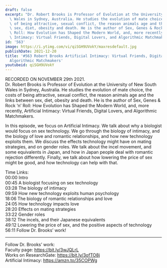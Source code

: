 ```yaml
---
draft: false
excerpt: "Dr. Robert Brooks is Professor of Evolution at the University of New South\
  \ Wales in Sydney, Australia. He studies the evolution of mate choice, the costs\
  \ of being attractive, sexual conflict, the reason animals age and the links between\
  \ sex, diet, obesity and death. He is the author of Sex, Genes & Rock \u2018n\u2019\
  \ Roll: How Evolution has Shaped the Modern World, and, more recently, Artificial\
  \ Intimacy: Virtual Friends, Digital Lovers, and Algorithmic Matchmakers."
id: '563'
image: https://i.ytimg.com/vi/qiSGH9UVokY/maxresdefault.jpg
publishDate: 2021-12-20
title: '#563 Robert Brooks Artificial Intimacy: Virtual Friends, Digital Lovers, and
  Algorithmic Matchmakers'
youtubeid: qiSGH9UVokY
---
```

RECORDED ON NOVEMBER 29th 2021.  
Dr. Robert Brooks is Professor of Evolution at the University of New South Wales in Sydney, Australia. He studies the evolution of mate choice, the costs of being attractive, sexual conflict, the reason animals age and the links between sex, diet, obesity and death. He is the author of Sex, Genes & Rock ‘n’ Roll: How Evolution has Shaped the Modern World, and, more recently, Artificial Intimacy: Virtual Friends, Digital Lovers, and Algorithmic Matchmakers.

In this episode, we focus on Artificial Intimacy. We talk about why a biologist would focus on sex technology. We go through the biology of intimacy, and the biology of love and romantic relationships, and how new technology exploits them. We discuss the effects technology might have on mating strategies, and on gender roles. We talk about the incel movement, and some equivalents in Japan, and how in Japan people deal with romantic rejection differently. Finally, we talk about how lowering the price of sex might be good, and how technology can help with that.

Time Links:  
00:00 Intro  
00:45  A biologist focusing on sex technology  
03:28  The biology of intimacy  
09:59  How new technology exploits human psychology  
18:06  The biology of romantic relationships and love  
24:05  How technology impacts love  
28:20  Effects on mating strategies  
33:22  Gender roles  
38:12  The incels, and their Japanese equivalents  
49:12  Lowering the price of sex, and the positive aspects of technology  
56:11  Follow Dr. Brooks’ work!

---

Follow Dr. Brooks’ work:  
Faculty page: https://bit.ly/3wJQLrL  
Works on ResearchGate: https://bit.ly/3ofTO8j  
Artificial Intimacy: https://amzn.to/35COPWg
